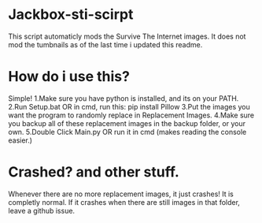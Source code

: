 ﻿# Jackbox-sti-scirpt
This script automaticly mods the Survive The Internet images. <n>
It does not mod the tumbnails as of the last time i updated this readme. <n>

# How do i use this?
Simple! 
1.Make sure you have python is installed, and its on your PATH. <n>
2.Run Setup.bat OR in cmd, run this: pip install Pillow <n>
3.Put the images you want the program to randomly replace in Replacement Images. <n>
4.Make sure you backup all of these replacement images in the backup folder, or your own. <n>
5.Double Click Main.py OR run it in cmd (makes reading the console easier.) <n>

# Crashed? and other stuff.
Whenever there are no more replacement images, it just crashes! <n>
It is completly normal. <n>
If it crashes when there are still images in that folder, leave a github issue. <n>



